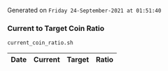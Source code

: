 Generated on `Friday 24-September-2021 at 01:51:40`

### Current to Target Coin Ratio
`current_coin_ratio.sh`

Date|Current|Target|Ratio
---|---|---|---
